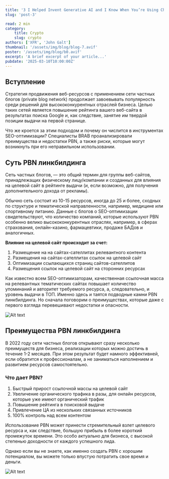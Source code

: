 ```yaml
---
title: '3 I Helped Invent Generative AI and I Know When You’re Using ChatGPT'
slug: 'post-3'

read: 2 min
category:
    title: Crypto
    slug: crypto
authors: ['XFR', 'John Galt']
thumbnail: '/assets/img/blog/blog-7.avif'
poster: '/assets/img/blog/b0.avif'
excerpt: 'A brief excerpt of your article...'
pubdate: '2025-03-10T10:00:00Z'
---
```


## Вступление

<div>

Стратегия продвижения веб-ресурсов с применением сети частных блогов (private blog network) продолжает завоевывать популярность среди решений для высококонкурентных отраслей бизнеса.
Целью таких сетей является повышение рейтинга вашего веб-сайта в результатах поиска Google и, как следствие, занятие им твердой позиции выдачи на первой странице.

Что же кроется за этим подходом и почему он числится в инструментах SEO-оптимизации? Специалисты BRAB проанализировали преимущества и недостатки PBN, а также риски, которые могут возникнуть при его неправильном использовании.

</div>

## Суть PBN линкбилдинга

<div>

Сеть частных блогов, — это общий термин для группы веб-сайтов, принадлежащих физическому лицу/компании и созданных для влияния на целевой сайт в рейтинге выдачи (и, если возможно, для получения дополнительного дохода от рекламы).

Обычно сеть состоит из 10-15 ресурсов, иногда до 25 и более, сходных по структуре и тематической направленности, например, медицине или спортивному питанию. Данные с блогов о SEO-оптимизации свидетельствуют, что количество компаний, которые используют PBN особенно велико высококонкурентных отраслях, например, в сферах страхования, онлайн-казино, фармацевтики, продаже БАДов и аналогичных.

**Влияние на целевой сайт происходит за счет:**

1. Размещение на на сайтах-сателлитах релевантного контента
2. Размещения на сайтах-сателлитах ссылок на целевой сайт
3. Оптимизации ссылающихся страниц сайтов-сателлитов
4. Размещения ссылок на целевой сайт на сторонних ресурсах

Как известно всем SEO-оптимизаторам, качественная ссылочная масса на релевантных тематических сайтах повышает количество упоминаний и авторитет требуемого ресурса, а, следовательно, и уровень выдачи в ТОП. Именно здесь и таятся подводные камни PBN линкбилдинга. Но сначала поговорим о преимуществах, которые даже с первого взгляда перевешивают недостатки и опасности.

![Alt text](/assets/img/blog/b1.avif)

</div>

## Преимущества PBN линкбилдинга

<div>

В 2022 году сети частных блогов открывают сразу несколько преимуществ для бизнеса, реализации которых можно достичь в течение 1-2 месяцев. При этом результат будет намного эффективней, если обратится к профессионалам, а не заниматься наполнением и развитием ресурсов самостоятельно.

### Что дает PBN?

1. Быстрый прирост ссылочной массы на целевой сайт
2. Увеличение органического трафика в разы, для онлайн ресурсов, которые уже имеют органический трафик
3. Повышение рейтинга в поисковой выдаче
4. Привлечение ЦА из нескольких связанных источников
5. 100% контроль над всем контентом

Использование PBN может принести стремительный взлет целевого ресурса и, как следствие, большую прибыль в более короткий промежуток времени. Это особо актуально для бизнеса, с высокой степенью доходности от каждого успешного лида.

Однако если вы не знаете, как именно создать PBN с хорошим потенциалом, вы можете только впустую потратить свое время и деньги.

![Alt text](/assets/img/blog/b2.avif)

</div>

